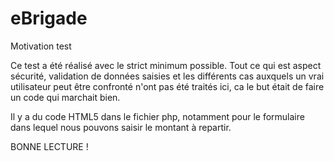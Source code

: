 # eBrigade
Motivation test

Ce test a été réalisé avec le strict minimum possible. Tout ce qui est aspect sécurité, validation de données saisies et les différents cas auxquels un vrai utilisateur peut être confronté n'ont pas été traités ici, ca le but était de faire un code qui marchait bien.

Il y a du code HTML5 dans le fichier php, notamment pour le formulaire dans lequel nous pouvons saisir le montant à repartir.

BONNE LECTURE !
